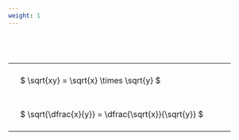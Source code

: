 ```yaml
---
weight: 1
---
```


#  
<br>
<style type="text/css">
#T_a2821 th.col_heading {
  text-align: left;
  font-size: 1em;
}
#T_a2821 td {
  text-align: left;
  font-size: 1em;
  padding: 1.5em;
}
#T_a2821_row0_col0, #T_a2821_row1_col0 {
  width: 400px;
  white-space: pre-wrap;
}
</style>
<table id="T_a2821">
  <thead>
  </thead>
  <tbody>
    <tr>
      <td id="T_a2821_row0_col0" class="data row0 col0" >$ \sqrt{xy} = \sqrt{x} \times \sqrt{y} $</td>
    </tr>
    <tr>
      <td id="T_a2821_row1_col0" class="data row1 col0" >$ \sqrt{\dfrac{x}{y}} = \dfrac{\sqrt{x}}{\sqrt{y}} $</td>
    </tr>
  </tbody>
</table>
